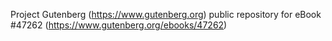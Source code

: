 Project Gutenberg (https://www.gutenberg.org) public repository for eBook #47262 (https://www.gutenberg.org/ebooks/47262)
